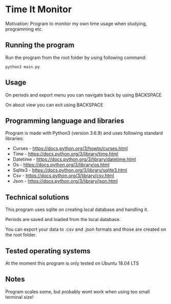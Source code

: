 # Time It Monitor

Motivation: Program to monitor my own time usage when studying, programming etc.

## Running the program

Run the program from the root folder by using following command:
```
python3 main.py
```

## Usage

On periods and export menu you can navigate back by using BACKSPACE

On about view you can exit using BACKSPACE

## Programming language and libraries

Program is made with Python3 (version 3.6.9) and uses following standard libraries:

- Curses - https://docs.python.org/3/howto/curses.html
- Time - https://docs.python.org/3/library/time.html
- Datetime - https://docs.python.org/3/library/datetime.html
- Os - https://docs.python.org/3/library/os.html
- Sqlite3 - https://docs.python.org/3/library/sqlite3.html
- Csv - https://docs.python.org/3/library/csv.html
- Json - https://docs.python.org/3/library/json.html

## Technical solutions

This program uses sqlite on creating local database and handling it.

Periods are saved and loaded from the local database.

You can export your data to .csv and .json formats and those are created on the root folder.

## Tested operating systems

At the moment this program is only tested on Ubuntu 18.04 LTS

## Notes

Program scales some, but probably wont work when using too small terminal size!
